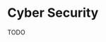 # Cyber Security

<!--
https://app.pluralsight.com/library/courses/cyber-security-essentials/table-of-contents
https://github.com/ashemery/exploitation-course
-->

TODO

